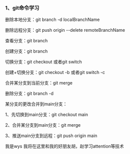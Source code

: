 

### 1、git命令学习
删除本地分支：git branch -d localBranchName

删除远程分支：git push origin --delete remoteBranchName

查看分支：git branch

创建分支：git branch <name>

切换分支：git checkout <name>或者git switch <name>

创建+切换分支：git checkout -b <name>或者git switch -c <name>

合并某分支到当前分支：git merge <name>

删除分支：git branch -d <name>

某分支的更改合并到main分支：

1、先切换到main分支：git checkout main

2、合并某分支到main分支：git merge <name>

3、推送main分支到远程：git push origin main

我是wys 我将在这里和我的好朋友胡，赵学习attention等技术

